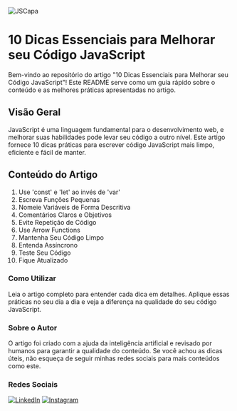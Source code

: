 
![JSCapa](https://github.com/LeandroCamposDEV/article-generate-by-ia/assets/133607297/7655b0e3-9470-49d7-b5b5-7ea9d5c37405)

# 10 Dicas Essenciais para Melhorar seu Código JavaScript

Bem-vindo ao repositório do artigo "10 Dicas Essenciais para Melhorar seu Código JavaScript"! Este README serve como um guia rápido sobre o conteúdo e as melhores práticas apresentadas no artigo.

## Visão Geral

JavaScript é uma linguagem fundamental para o desenvolvimento web, e melhorar suas habilidades pode levar seu código a outro nível. Este artigo fornece 10 dicas práticas para escrever código JavaScript mais limpo, eficiente e fácil de manter.

## Conteúdo do Artigo

1. Use 'const' e 'let' ao invés de 'var'
2. Escreva Funções Pequenas
3. Nomeie Variáveis de Forma Descritiva
4. Comentários Claros e Objetivos
5. Evite Repetição de Código
6. Use Arrow Functions
7. Mantenha Seu Código Limpo
8. Entenda Assíncrono
9. Teste Seu Código
10. Fique Atualizado
    
### Como Utilizar

Leia o artigo completo para entender cada dica em detalhes. Aplique essas práticas no seu dia a dia e veja a diferença na qualidade do seu código JavaScript.

### Sobre o Autor

O artigo foi criado com a ajuda da inteligência artificial e revisado por humanos para garantir a qualidade do conteúdo. Se você achou as dicas úteis, não esqueça de seguir minhas redes sociais para mais conteúdos como este.

### Redes Sociais

[![LinkedIn](https://img.shields.io/badge/LinkedIn-0077B5?style=for-the-badge&logo=linkedin&logoColor=white)](https://www.linkedin.com/in/leandro-campos-dev/)
[![Instagram](https://img.shields.io/badge/-Instagram-%23E4405F?style=for-the-badge&logo=instagram&logoColor=white)](https://www.instagram.com/leandro.fecampos/)

